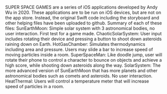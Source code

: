 SUPER SPACE GAMES are a series of iOS applications developed by Andy Wu in 2020. These applications are to be run on iOS devices, but are not on the app store. Instead, the original Swift code including the storyboard and other helping files have been uploaded to github. Summary of each of these files:
SunEarthMoon: Simple solar system with 3 astronomical bodies, no user interaction. First test for a game made.
ChaoticSolarSystem: User input includes rotating their device and pressing a button to shoot down asteroids raining down on Earth.
HotGasChamber: Simulates thermodynamics including area and pressure. Users may slide a bar to increase speed of moving particles inside a room.
SuperSpaceMan: Like doodle jump, user will rotate their phone to control a character to bounce on objects and achieve a high score, while shooting down asteroids along the way.
SolarSystem: The more advanced version of SunEarthMoon that has more planets and other astronomical bodies such as comets and asteroids. No user interaction.
HeatThermal: Users will control a temperature meter that will increase speed of particles in a room.
